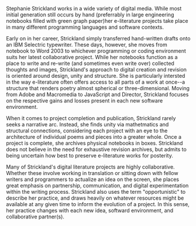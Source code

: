 Stephanie Strickland works in a wide variety of digital media. While most initial generation still occurs by hand (preferrably in large engineering notebooks filled with green graph paper)her e-literature projects take place in many different programming languages and software contexts.

Early on in her career, Strickland simply transferred hand-written drafts onto an IBM Selectric typewriter. These days, however, she moves from notebook to Word 2003 to whichever programming or coding environment suits her latest collaborative project. While her notebooks function as a place to write and re-write (and sometimes even write over) collected thoughts and images, Strickland's approach to digital creation and revision is oriented around design, unity and structure. She is particularly intersted in the way e-literature often offers access to all parts of a work at once--a structure that renders poetry almost spherical or three-dimensional. Moving from Adobe and Macromedia to JavaScript and Director, Strickland focuses on the respective gains and losses present in each new software environment.

When it comes to project completion and publication, Strickland rarely seeks a narrative arc. Instead, she finds unity via mathetmatics and structural connections, considering each project with an eye to the architecture of individual poems and pieces into a greater whole. Once a project is complete, she archives physical notebooks in boxes. Strickland does not believe in the need for exhaustive revision archives, but admits to being uncertain how best to preserve e-literature works for posterity. 

Many of Strickland's digital literature projects are highly collaborative. Whether these involve working in translation or sitting down with fellow writers and programmers to actualize an idea on the screen, she places great emphasis on partnership, communication, and digital experimentation within the writing process. Strickland also uses the term "opportunistic" to describe her practice, and draws heavily on whatever resources might be available at any given time to inform the evolution of a project. In this sense, her practice changes with each new idea, softward environment, and collaborative partner(s).